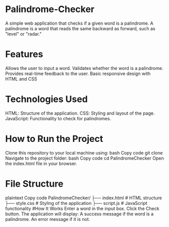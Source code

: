 # Palindrome-Checker
A simple web application that checks if a given word is a palindrome. A palindrome is a word that reads the same backward as forward, such as "level" or "radar."

# Features
Allows the user to input a word.
Validates whether the word is a palindrome.
Provides real-time feedback to the user.
Basic responsive design with HTML and CSS

# Technologies Used
HTML: Structure of the application.
CSS: Styling and layout of the page.
JavaScript: Functionality to check for palindromes.

#  How to Run the Project
Clone this repository to your local machine using:
bash
Copy code
git clone <repository-url>
Navigate to the project folder:
bash
Copy code
cd PalindromeChecker
Open the index.html file in your browser.

# File Structure
plaintext
Copy code
PalindromeChecker/
├── index.html    # HTML structure
├── style.css     # Styling of the application
├── script.js     # JavaScript functionality
  #How It Works
Enter a word in the input box.
Click the Check button.
The application will display:
A success message if the word is a palindrome.
An error message if it is not.
